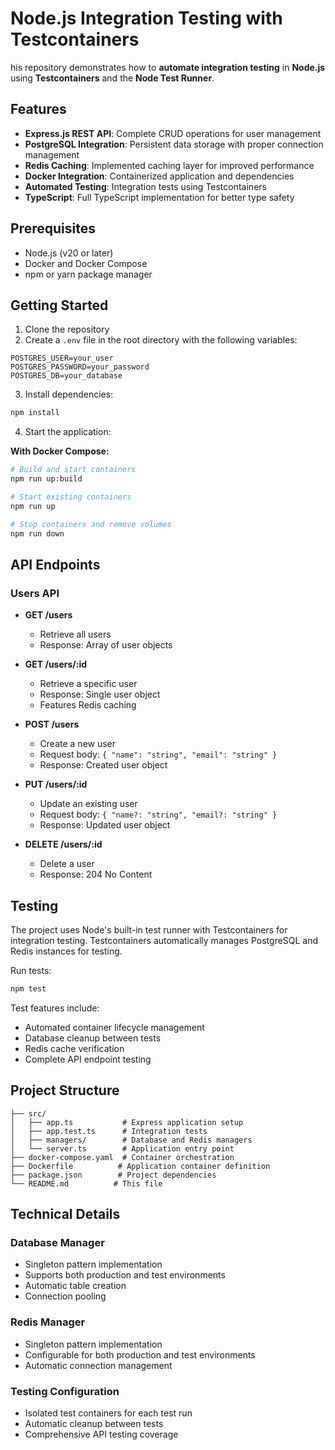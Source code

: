 # Node.js Integration Testing with Testcontainers

his repository demonstrates how to **automate integration testing** in **Node.js** using **Testcontainers** and the **Node Test Runner**.

## Features

- **Express.js REST API**: Complete CRUD operations for user management
- **PostgreSQL Integration**: Persistent data storage with proper connection management
- **Redis Caching**: Implemented caching layer for improved performance
- **Docker Integration**: Containerized application and dependencies
- **Automated Testing**: Integration tests using Testcontainers
- **TypeScript**: Full TypeScript implementation for better type safety

## Prerequisites

- Node.js (v20 or later)
- Docker and Docker Compose
- npm or yarn package manager

## Getting Started

1. Clone the repository
2. Create a `.env` file in the root directory with the following variables:

```env
POSTGRES_USER=your_user
POSTGRES_PASSWORD=your_password
POSTGRES_DB=your_database
```

3. Install dependencies:

```bash
npm install
```

4. Start the application:

**With Docker Compose:**

```bash
# Build and start containers
npm run up:build

# Start existing containers
npm run up

# Stop containers and remove volumes
npm run down
```

## API Endpoints

### Users API

- **GET /users**

  - Retrieve all users
  - Response: Array of user objects

- **GET /users/:id**

  - Retrieve a specific user
  - Response: Single user object
  - Features Redis caching

- **POST /users**

  - Create a new user
  - Request body: `{ "name": "string", "email": "string" }`
  - Response: Created user object

- **PUT /users/:id**

  - Update an existing user
  - Request body: `{ "name?: "string", "email?: "string" }`
  - Response: Updated user object

- **DELETE /users/:id**
  - Delete a user
  - Response: 204 No Content

## Testing

The project uses Node's built-in test runner with Testcontainers for integration testing. Testcontainers automatically manages PostgreSQL and Redis instances for testing.

Run tests:

```bash
npm test
```

Test features include:

- Automated container lifecycle management
- Database cleanup between tests
- Redis cache verification
- Complete API endpoint testing

## Project Structure

```
├── src/
│   ├── app.ts           # Express application setup
│   ├── app.test.ts      # Integration tests
│   ├── managers/        # Database and Redis managers
│   └── server.ts        # Application entry point
├── docker-compose.yaml  # Container orchestration
├── Dockerfile          # Application container definition
├── package.json        # Project dependencies
└── README.md          # This file
```

## Technical Details

### Database Manager

- Singleton pattern implementation
- Supports both production and test environments
- Automatic table creation
- Connection pooling

### Redis Manager

- Singleton pattern implementation
- Configurable for both production and test environments
- Automatic connection management

### Testing Configuration

- Isolated test containers for each test run
- Automatic cleanup between tests
- Comprehensive API testing coverage
